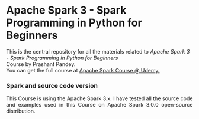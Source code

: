 # Apache Spark 3 - Spark Programming in Python for Beginners
This is the central repository for all the materials related to <em>Apache Spark 3 - Spark Programming in Python for Beginners</em> <br>Course by Prashant Pandey.
<br> You can get the full course at <a href="https://www.udemy.com/course/draft/3184584/?referralCode=77E18B4F800479A263D5"> 
  Apache Spark Course @ Udemy.
</a>



<h3>Spark and source code version</h3>
<p align="justify">
This Course is using the Apache Spark 3.x. I have tested all the source code and examples used in this Course on Apache Spark 3.0.0 open-source distribution.
</p>

</div>
